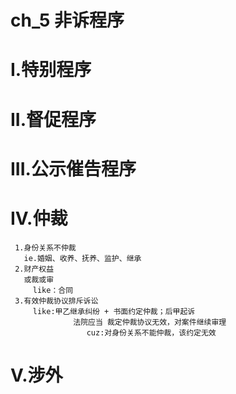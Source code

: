# ch_5 非诉程序

# I.特别程序

# II.督促程序

# III.公示催告程序

# IV.仲裁
     1.身份关系不仲裁
       ie.婚姻、收养、抚养、监护、继承
     2.财产权益
       或裁或审
         like：合同
     3.有效仲裁协议排斥诉讼
         like:甲乙继承纠纷 + 书面约定仲裁；后甲起诉
                  法院应当 裁定仲裁协议无效，对案件继续审理
                     cuz:对身份关系不能仲裁，该约定无效

# V.涉外